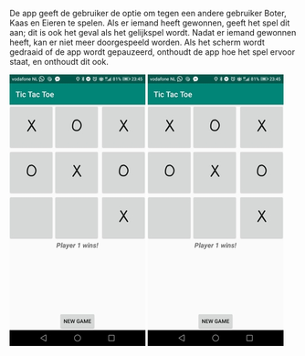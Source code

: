 De app geeft de gebruiker de optie om tegen een andere gebruiker Boter, Kaas en Eieren te spelen. Als er iemand heeft gewonnen, geeft het spel dit aan; dit is ook het geval als het gelijkspel wordt. Nadat er iemand gewonnen heeft, kan er niet meer doorgespeeld worden. Als het scherm wordt gedraaid of de app wordt gepauzeerd, onthoudt de app hoe het spel ervoor staat, en onthoudt dit ook. 

![Screenshot 1](https://github.com/mikebg95/TicTacToe/blob/master/doc/tic1.jpg)
![Screenshot 2](https://github.com/mikebg95/TicTacToe/blob/master/doc/tic1.jpg)

